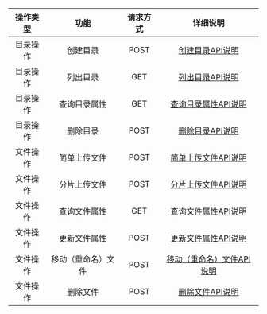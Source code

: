 

| 操作类型 |    功能     | 请求方式 |        详细说明         |
| :--: | :-------: | :--: | :-----------------: |
| 目录操作 |   创建目录    | POST |   [创建目录API说明](#)    |
| 目录操作 |   列出目录    | GET  |   [列出目录API说明](#)    |
| 目录操作 |  查询目录属性   | GET  |  [查询目录属性API说明](#)   |
| 目录操作 |   删除目录    | POST |   [删除目录API说明](#)    |
| 文件操作 |  简单上传文件   | POST |  [简单上传文件API说明](#)   |
| 文件操作 |  分片上传文件   | POST |  [分片上传文件API说明](#)   |
| 文件操作 |  查询文件属性   | GET  |  [查询文件属性API说明](#)   |
| 文件操作 |  更新文件属性   | POST |  [更新文件属性API说明](#)   |
| 文件操作 | 移动（重命名）文件 | POST | [移动（重命名）文件API说明](#) |
| 文件操作 |   删除文件    | POST |   [删除文件API说明](#)    |